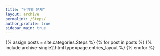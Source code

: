 ```yaml
---
title: "단계별 문제"
layout: archive
permalink: /Steps/
author_profile: true
sidebar_main: true
---
```


{% assign posts = site.categories.Steps %}
{% for post in posts %} {% include archive-single2.html type=page.entries_layout %} {% endfor %}